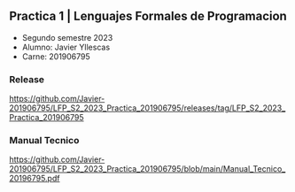 ## Practica 1 | Lenguajes Formales de Programacion 

- Segundo semestre 2023
- Alumno: Javier Yllescas
- Carne: 201906795

### Release
https://github.com/Javier-201906795/LFP_S2_2023_Practica_201906795/releases/tag/LFP_S2_2023_Practica_201906795

### Manual Tecnico
https://github.com/Javier-201906795/LFP_S2_2023_Practica_201906795/blob/main/Manual_Tecnico_20196795.pdf